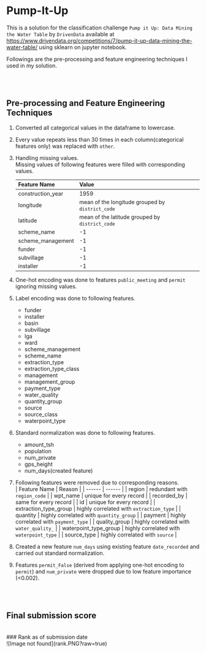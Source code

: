 # Pump-It-Up

This is a solution for the classification challenge `Pump it Up: Data Mining the Water Table` by `DrivenData` available at <br /> https://www.drivendata.org/competitions/7/pump-it-up-data-mining-the-water-table/ using sklearn on jupyter notebook.

Followings are the pre-processing and feature engineering techniques I used in my solution.

<br />
<br />

## Pre-processing and Feature Engineering Techniques
1. Converted all categorical values in the dataframe to lowercase.
2. Every value repeats less than 30 times in each column(categorical features only) was replaced with `other`. 
3. Handling missing values. <br />
   Missing values of following features were filled with corresponding values.<br />

    | Feature Name | Value |
    | ------ | ------ |
    | construction_year | 1959|
    | longitude | mean of the longitude grouped by `district_code` |
    | latitude | mean of the latitude grouped by `district_code` |
    | scheme_name | -1|
    | scheme_management | -1 |
    | funder | -1 |
    | subvillage | -1 |
    | installer | -1 |
4. One-hot encoding was done to features `public_meeting` and `permit` ignoring missing values.
5. Label encoding was done to following features.
    * funder
    * installer
    * basin
    * subvillage
    * lga
    * ward 
    * scheme_management 
    * scheme_name
    * extraction_type
    * extraction_type_class
    * management
    * management_group
    * payment_type
    * water_quality
    * quantity_group
    * source
    * source_class
    * waterpoint_type
6. Standard normalization was done to following features.
    * amount_tsh
    * population
    * num_private
    * gps_height
    * num_days(created feature)
7. Following features were removed due to corresponding reasons.<br />
    | Feature Name | Reason |
    | ------ | ------ |
    | region | redundant with `region_code` |
    | wpt_name | unique for every record |
    | recorded_by | same for every record |
    | id | unique for every record |
    | extraction_type_group | highly correlated with `extraction_type` |
    | quantity | highly correlated with `quantity_group` |
    | payment | highly correlated with `payment_type` |
    | quality_group | highly correlated with `water_quality_` |
    | waterpoint_type_group | highly correlated with `waterpoint_type` |
    | source_type | highly correlated with `source` |
8. Created a new feature `num_days` using existing feature `date_recorded` and carried out standard normalization.
9. Features `permit_False` (derived from applying one-hot encoding to `permit`) and `num_private` were dropped due to low feature importance (<0.002).
<br />
<br />

## Final submission score
<br />
### Rank as of submission date<br />
![Image not found](rank.PNG?raw=true)
